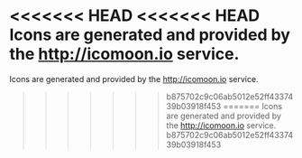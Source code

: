 <<<<<<< HEAD
<<<<<<< HEAD
Icons are generated and provided by the http://icomoon.io service.
=======
Icons are generated and provided by the http://icomoon.io service.
>>>>>>> b875702c9c06ab5012e52ff4337439b03918f453
=======
Icons are generated and provided by the http://icomoon.io service.
>>>>>>> b875702c9c06ab5012e52ff4337439b03918f453
